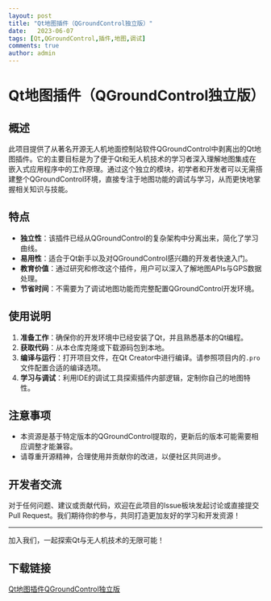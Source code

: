 ```yaml
---
layout: post
title: "Qt地图插件（QGroundControl独立版）"
date:   2023-06-07
tags: [Qt,QGroundControl,插件,地图,调试]
comments: true
author: admin
---
```

# Qt地图插件（QGroundControl独立版）

## 概述

此项目提供了从著名开源无人机地面控制站软件QGroundControl中剥离出的Qt地图插件。它的主要目标是为了便于Qt和无人机技术的学习者深入理解地图集成在嵌入式应用程序中的工作原理。通过这个独立的模块，初学者和开发者可以无需搭建整个QGroundControl环境，直接专注于地图功能的调试与学习，从而更快地掌握相关知识与技能。

## 特点

- **独立性**：该插件已经从QGroundControl的复杂架构中分离出来，简化了学习曲线。
- **易用性**：适合于Qt新手以及对QGroundControl感兴趣的开发者快速入门。
- **教育价值**：通过研究和修改这个插件，用户可以深入了解地图APIs与GPS数据处理。
- **节省时间**：不需要为了调试地图功能而完整配置QGroundControl开发环境。

## 使用说明

1. **准备工作**：确保你的开发环境中已经安装了Qt，并且熟悉基本的Qt编程。
2. **获取代码**：从本仓库克隆或下载源码包到本地。
3. **编译与运行**：打开项目文件，在Qt Creator中进行编译。请参照项目内的`.pro`文件配置合适的编译选项。
4. **学习与调试**：利用IDE的调试工具探索插件内部逻辑，定制你自己的地图特性。

## 注意事项

- 本资源是基于特定版本的QGroundControl提取的，更新后的版本可能需要相应调整才能兼容。
- 请尊重开源精神，合理使用并贡献你的改进，以便社区共同进步。

## 开发者交流

对于任何问题、建议或贡献代码，欢迎在此项目的Issue板块发起讨论或直接提交Pull Request。我们期待你的参与，共同打造更加友好的学习和开发资源！

---

加入我们，一起探索Qt与无人机技术的无限可能！

## 下载链接

[Qt地图插件QGroundControl独立版](https://pan.quark.cn/s/959b9b736a88)